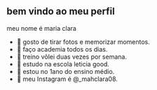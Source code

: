 ## bem vindo ao meu perfil
meu nome é maria clara

- 🔭 gosto de tirar fotos e memorizar momentos.
- 🌱 faço academia todos os dias.
- 👯 treino vôlei duas vezes por semana.
- 🤔 estudo na escola leticia good.
- 💬 estou no 1ano do ensino médio.
- 💋 meu Instagram é @_mahclara08.
